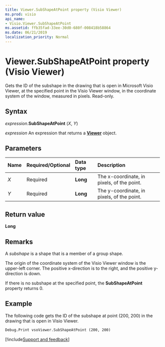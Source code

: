 ```yaml
---
title: Viewer.SubShapeAtPoint property (Visio Viewer)
ms.prod: visio
api_name:
- Visio.Viewer.SubShapeAtPoint
ms.assetid: ffb35fad-33ee-30d0-680f-008418b58864
ms.date: 06/21/2019
localization_priority: Normal
---
```



# Viewer.SubShapeAtPoint property (Visio Viewer)

Gets the ID of the subshape in the drawing that is open in Microsoft Visio Viewer, at the specified point in the Visio Viewer window, in the coordinate system of the window, measured in pixels. Read-only.


## Syntax

_expression_.**SubShapeAtPoint** (_X_, _Y_)

_expression_ An expression that returns a **[Viewer](Visio.Viewer.md)** object.


## Parameters

|Name|Required/Optional|Data type|Description|
|:-----|:-----|:-----|:-----|
|_X_|Required| **Long**|The x-coordinate, in pixels, of the point.|
|_Y_|Required| **Long**|The y-coordinate, in pixels, of the point.|

## Return value

**Long**


## Remarks

A _subshape_ is a shape that is a member of a group shape.

The origin of the coordinate system of the Visio Viewer window is the upper-left corner. The positive x-direction is to the right, and the positive y-direction is down.

If there is no subshape at the specified point, the **SubShapeAtPoint** property returns 0.


## Example

The following code gets the ID of the subshape at point (200, 200) in the drawing that is open in Visio Viewer.

```vb
Debug.Print vsoViewer.SubShapeAtPoint (200, 200)
```

[!include[Support and feedback](~/includes/feedback-boilerplate.md)]